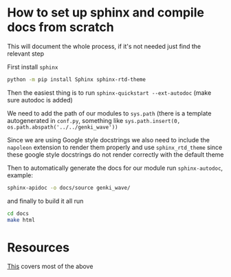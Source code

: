 # How to set up sphinx and compile docs from scratch

This will document the whole process, if it's not needed just find the relevant step

First install `sphinx`

```bash
python -m pip install Sphinx sphinx-rtd-theme
```

Then the easiest thing is to run `sphinx-quickstart --ext-autodoc` (make sure autodoc is added)

We need to add the path of our modules to `sys.path` (there is a template autogenerated in `conf.py`,
something like `sys.path.insert(0, os.path.abspath('../../genki_wave'))`

Since we are using Google style docstrings we also need to include the `napoleon` extension to
render them properly and use `sphinx_rtd_theme` since these google style docstrings do not
render correctly with the default theme

Then to automatically generate the docs for our module run `sphinx-autodoc`, example:
```bash
sphinx-apidoc -o docs/source genki_wave/
```

and finally to build it all run
```bash
cd docs
make html
```

# Resources

[This](https://samnicholls.net/2016/06/15/how-to-sphinx-readthedocs/) covers most of the above
